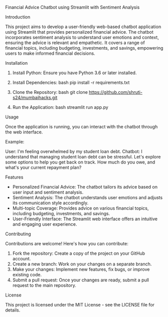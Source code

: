 Financial Advice Chatbot using Streamlit with Sentiment Analysis

Introduction

This project aims to develop a user-friendly web-based chatbot application using Streamlit that provides personalized financial advice. The chatbot incorporates sentiment analysis to understand user emotions and context, ensuring the advice is relevant and empathetic. It covers a range of financial topics, including budgeting, investments, and savings, empowering users to make informed financial decisions.

Installation

1. Install Python: Ensure you have Python 3.6 or later installed. 
2. Install Dependencies:
   bash
   pip install -r requirements.txt
   
3. Clone the Repository:
   bash
   git clone https://github.com/shruti-s24/mumbaihacks.git 
   
4. Run the Application:
   bash
   streamlit run app.py
   

Usage

Once the application is running, you can interact with the chatbot through the web interface. 

Example:


User: I'm feeling overwhelmed by my student loan debt.
Chatbot: I understand that managing student loan debt can be stressful. Let's explore some options to help you get back on track. How much do you owe, and what's your current repayment plan?

Features

* Personalized Financial Advice: The chatbot tailors its advice based on user input and sentiment analysis.
* Sentiment Analysis: The chatbot understands user emotions and adjusts its communication style accordingly.
* Multi-topic Coverage: Provides advice on various financial topics, including budgeting, investments, and savings.
* User-Friendly Interface: The Streamlit web interface offers an intuitive and engaging user experience.


Contributing

Contributions are welcome! Here's how you can contribute:

1. Fork the repository: Create a copy of the project on your GitHub account.
2. Create a new branch: Work on your changes on a separate branch.
3. Make your changes: Implement new features, fix bugs, or improve existing code.
4. Submit a pull request: Once your changes are ready, submit a pull request to the main repository.

License

This project is licensed under the MIT License - see the LICENSE file for details.
